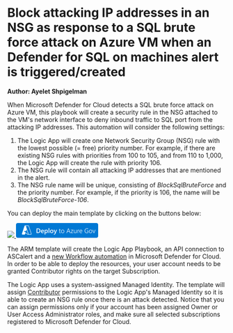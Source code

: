 # Block attacking IP addresses in an NSG as response to a SQL brute force attack on Azure VM when an Defender for SQL on machines alert is triggered/created

**Author: Ayelet Shpigelman**

When Microsoft Defender for Cloud detects a SQL brute force attack on Azure VM, this playbook will create a security rule in the NSG attached to the VM's network interface to deny inbound traffic to SQL port from the attacking IP addresses.
This automation will consider the following settings:

1. The Logic App will create one Network Security Group (NSG) rule with the lowest possible (= free) priority number. For example, if there are existing NSG rules with priorities from 100 to 105, and from 110 to 1,000, the Logic App will create the rule with priority 106.
2. The NSG rule will contain all attacking IP addresses that are mentioned in the alert.
3. The NSG rule name will be unique, consisting of _BlockSqlBruteForce_ and the priority number. For example, if the priority is 106, the name will be _BlockSqlBruteForce-106_.

You can deploy the main template by clicking on the buttons below:

<a href="https://portal.azure.com/#create/Microsoft.Template/uri/https%3A%2F%2Fraw.githubusercontent.com%2FAzure%2FAzure-Security-Center%2Fmaster%2FWorkflow%2520automation%2FBlockSqlBruteforceAttack%2Fazuredeploy.json" target="_blank">
    <img src="https://aka.ms/deploytoazurebutton"/>
</a>
<a href="https://portal.azure.us/#create/Microsoft.Template/uri/https%3A%2F%2Fraw.githubusercontent.com%2FAzure%2FAzure-Security-Center%2Fmaster%2FWorkflow%2520automation%2FBlockSqlBruteforceAttack%2Fazuredeploy.json" target="_blank">
<img src="https://raw.githubusercontent.com/Azure/azure-quickstart-templates/master/1-CONTRIBUTION-GUIDE/images/deploytoazuregov.png"/>
</a> 

The ARM template will create the Logic App Playbook, an API connection to ASCalert and a [new Workflow automation](https://docs.microsoft.com/en-us/azure/security-center/workflow-automation) in Microsoft Defender for Cloud. In order to be able to deploy the resources, your user account needs to be granted Contributor rights on the target Subscription.

The Logic App uses a system-assigned Managed Identity. The template will assign [Contributor](https://docs.microsoft.com/en-us/azure/role-based-access-control/built-in-roles#contributor) permissions to the Logic App's Managed Identity so it is able to create an NSG rule once there is an attack detected.
Notice that you can assign permissions only if your account has been assigned Owner or User Access Administrator roles, and make sure all selected subscriptions registered to Microsoft Defender for Cloud.
